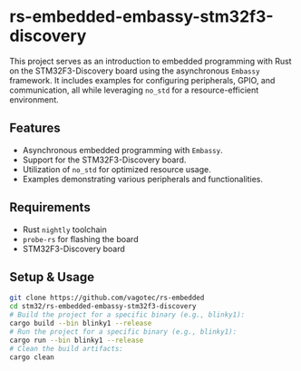 # rs-embedded-embassy-stm32f3-discovery

This project serves as an introduction to embedded programming with Rust on the STM32F3-Discovery board using the asynchronous `Embassy` framework. It includes examples for configuring peripherals, GPIO, and communication, all while leveraging `no_std` for a resource-efficient environment.

## Features

- Asynchronous embedded programming with `Embassy`.
- Support for the STM32F3-Discovery board.
- Utilization of `no_std` for optimized resource usage.
- Examples demonstrating various peripherals and functionalities.

## Requirements

- Rust `nightly` toolchain
- `probe-rs` for flashing the board
- STM32F3-Discovery board

## Setup & Usage

```bash
git clone https://github.com/vagotec/rs-embedded
cd stm32/rs-embedded-embassy-stm32f3-discovery
# Build the project for a specific binary (e.g., blinky1):
cargo build --bin blinky1 --release
# Run the project for a specific binary (e.g., blinky1):
cargo run --bin blinky1 --release
# Clean the build artifacts:
cargo clean
